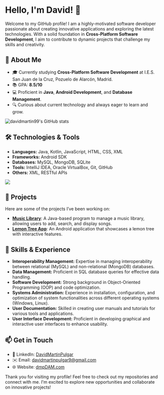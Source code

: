 # Hello, I'm David! 👋

Welcome to my GitHub profile! I am a highly-motivated software developer passionate about creating innovative applications and exploring the latest technologies. With a solid foundation in **Cross-Platform Software Development**, I aim to contribute to dynamic projects that challenge my skills and creativity.

## 🌱 About Me
- 🎓 Currently studying **Cross-Platform Software Development** at I.E.S. San Juan de la Cruz, Pozuelo de Alarcón, Madrid.
- 📚 GPA: **8.5/10**
- 💻 Proficient in **Java**, **Android Development**, and **Database Management**.
- 🔍 Curious about current technology and always eager to learn and grow.

![davidmartin99's GitHub stats](https://github-readme-stats.vercel.app/api?username=davidmartin99&show_icons=true&theme=tokyonight)

## 🛠️ Technologies & Tools
- **Languages:** Java, Kotlin, JavaScript, HTML, CSS, XML
- **Frameworks:** Android SDK
- **Databases:** MySQL, MongoDB, SQLite
- **Tools:** IntelliJ IDEA, Oracle VirtualBox, Git, GitHub
- **Others:** XML, RESTful APIs

![](https://github-readme-stats.vercel.app/api/top-langs/?username=davidmartin99&theme=gruvbox&hide_border=false&include_all_commits=false&count_private=false&layout=compact)

## 📂 Projects
Here are some of the projects I’ve been working on:

- **[Music Library](https://github.com/davidmartin99/IntelliJ_AccesoDatos/blob/master/src/Ficheros_Aleatorios/BuscarCancion.java)**: A Java-based program to manage a music library, allowing users to add, search, and display songs.
- **[Lemon Tree App](https://github.com/davidmartin99/MiLimonero)**: An Android application that showcases a lemon tree with interactive features.

## 📝 Skills & Experience
- **Interoperability Management:** Expertise in managing interoperability between relational (MySQL) and non-relational (MongoDB) databases.
- **Data Management:** Proficient in SQL database queries for effective data handling.
- **Software Development:** Strong background in Object-Oriented Programming (OOP) and code optimization.
- **Systems Administration:** Experience in installation, configuration, and optimization of system functionalities across different operating systems (Windows, Linux).
- **User Documentation:** Skilled in creating user manuals and tutorials for various tools and applications.
- **User Interface Development:** Proficient in developing graphical and interactive user interfaces to enhance usability.

## 📫 Get in Touch
- 💼 LinkedIn: [DavidMartinPulgar](https://www.linkedin.com/in/david-martin-pulgar/)
- ✉️ Email: [davidmartinpulgar9@gmail.com](mailto:davidmartinpulgar9@gmail.com)
- 🌐 Website: [dmpDAM.com](https://dmpDAM.com)

Thank you for visiting my profile! Feel free to check out my repositories and connect with me. I'm excited to explore new opportunities and collaborate on innovative projects!

